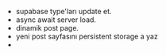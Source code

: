 - supabase type'ları update et.
- async await server load.
- dinamik post page.
- yeni post sayfasını persistent storage a yaz
-

